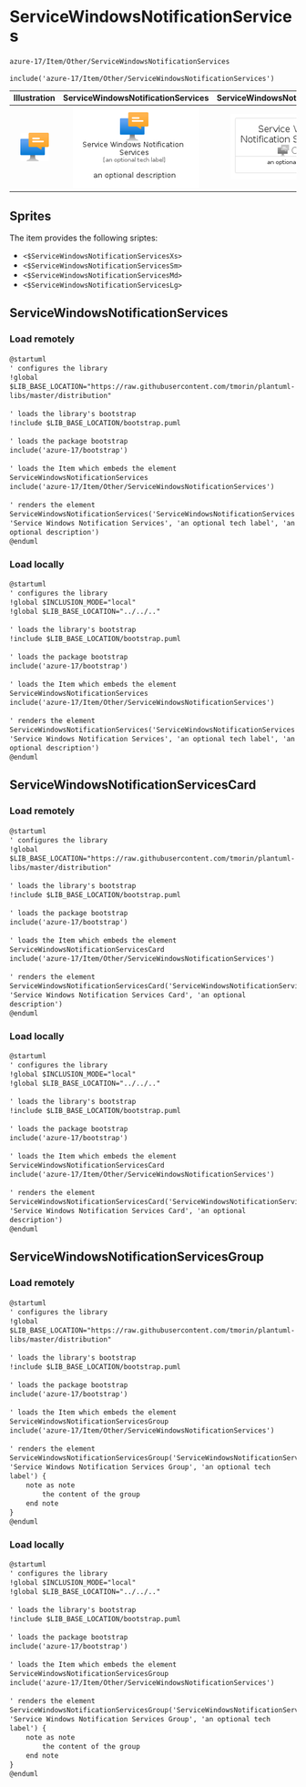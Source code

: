 # ServiceWindowsNotificationServices


```text
azure-17/Item/Other/ServiceWindowsNotificationServices
```

```text
include('azure-17/Item/Other/ServiceWindowsNotificationServices')
```



| Illustration | ServiceWindowsNotificationServices | ServiceWindowsNotificationServicesCard | ServiceWindowsNotificationServicesGroup |
| :---: | :---: | :---: | :---: |
| ![illustration for Illustration](../../../azure-17/Item/Other/ServiceWindowsNotificationServices.png) | ![illustration for ServiceWindowsNotificationServices](../../../azure-17/Item/Other/ServiceWindowsNotificationServices.Local.png) | ![illustration for ServiceWindowsNotificationServicesCard](../../../azure-17/Item/Other/ServiceWindowsNotificationServicesCard.Local.png) | ![illustration for ServiceWindowsNotificationServicesGroup](../../../azure-17/Item/Other/ServiceWindowsNotificationServicesGroup.Local.png) |



## Sprites
The item provides the following sriptes:

- `<$ServiceWindowsNotificationServicesXs>`
- `<$ServiceWindowsNotificationServicesSm>`
- `<$ServiceWindowsNotificationServicesMd>`
- `<$ServiceWindowsNotificationServicesLg>`





## ServiceWindowsNotificationServices

### Load remotely
```plantuml
@startuml
' configures the library
!global $LIB_BASE_LOCATION="https://raw.githubusercontent.com/tmorin/plantuml-libs/master/distribution"

' loads the library's bootstrap
!include $LIB_BASE_LOCATION/bootstrap.puml

' loads the package bootstrap
include('azure-17/bootstrap')

' loads the Item which embeds the element ServiceWindowsNotificationServices
include('azure-17/Item/Other/ServiceWindowsNotificationServices')

' renders the element
ServiceWindowsNotificationServices('ServiceWindowsNotificationServices', 'Service Windows Notification Services', 'an optional tech label', 'an optional description')
@enduml
```

### Load locally
```plantuml
@startuml
' configures the library
!global $INCLUSION_MODE="local"
!global $LIB_BASE_LOCATION="../../.."

' loads the library's bootstrap
!include $LIB_BASE_LOCATION/bootstrap.puml

' loads the package bootstrap
include('azure-17/bootstrap')

' loads the Item which embeds the element ServiceWindowsNotificationServices
include('azure-17/Item/Other/ServiceWindowsNotificationServices')

' renders the element
ServiceWindowsNotificationServices('ServiceWindowsNotificationServices', 'Service Windows Notification Services', 'an optional tech label', 'an optional description')
@enduml
```

## ServiceWindowsNotificationServicesCard

### Load remotely
```plantuml
@startuml
' configures the library
!global $LIB_BASE_LOCATION="https://raw.githubusercontent.com/tmorin/plantuml-libs/master/distribution"

' loads the library's bootstrap
!include $LIB_BASE_LOCATION/bootstrap.puml

' loads the package bootstrap
include('azure-17/bootstrap')

' loads the Item which embeds the element ServiceWindowsNotificationServicesCard
include('azure-17/Item/Other/ServiceWindowsNotificationServices')

' renders the element
ServiceWindowsNotificationServicesCard('ServiceWindowsNotificationServicesCard', 'Service Windows Notification Services Card', 'an optional description')
@enduml
```

### Load locally
```plantuml
@startuml
' configures the library
!global $INCLUSION_MODE="local"
!global $LIB_BASE_LOCATION="../../.."

' loads the library's bootstrap
!include $LIB_BASE_LOCATION/bootstrap.puml

' loads the package bootstrap
include('azure-17/bootstrap')

' loads the Item which embeds the element ServiceWindowsNotificationServicesCard
include('azure-17/Item/Other/ServiceWindowsNotificationServices')

' renders the element
ServiceWindowsNotificationServicesCard('ServiceWindowsNotificationServicesCard', 'Service Windows Notification Services Card', 'an optional description')
@enduml
```

## ServiceWindowsNotificationServicesGroup

### Load remotely
```plantuml
@startuml
' configures the library
!global $LIB_BASE_LOCATION="https://raw.githubusercontent.com/tmorin/plantuml-libs/master/distribution"

' loads the library's bootstrap
!include $LIB_BASE_LOCATION/bootstrap.puml

' loads the package bootstrap
include('azure-17/bootstrap')

' loads the Item which embeds the element ServiceWindowsNotificationServicesGroup
include('azure-17/Item/Other/ServiceWindowsNotificationServices')

' renders the element
ServiceWindowsNotificationServicesGroup('ServiceWindowsNotificationServicesGroup', 'Service Windows Notification Services Group', 'an optional tech label') {
    note as note
        the content of the group
    end note
}
@enduml
```

### Load locally
```plantuml
@startuml
' configures the library
!global $INCLUSION_MODE="local"
!global $LIB_BASE_LOCATION="../../.."

' loads the library's bootstrap
!include $LIB_BASE_LOCATION/bootstrap.puml

' loads the package bootstrap
include('azure-17/bootstrap')

' loads the Item which embeds the element ServiceWindowsNotificationServicesGroup
include('azure-17/Item/Other/ServiceWindowsNotificationServices')

' renders the element
ServiceWindowsNotificationServicesGroup('ServiceWindowsNotificationServicesGroup', 'Service Windows Notification Services Group', 'an optional tech label') {
    note as note
        the content of the group
    end note
}
@enduml
```

